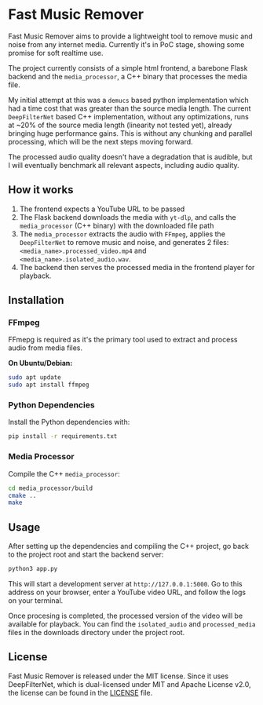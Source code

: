 # Fast Music Remover

Fast Music Remover aims to provide a lightweight tool to remove music and noise from any internet media. Currently it's in PoC stage, showing some promise for soft realtime use. 

The project currently consists of a simple html frontend, a barebone Flask backend and the `media_processor`, a C++ binary that processes the media file. 

My initial attempt at this was a `demucs` based python implementation which had a time cost that was greater than the source media length. The current `DeepFilterNet` based C++ implementation, without any optimizations, runs at ~20% of the source media length (linearity not tested yet), already bringing huge performance gains. This is without any chunking and parallel processing, which will be the next steps moving forward.

The processed audio quality doesn't have a degradation that is audible, but I will eventually benchmark all relevant aspects, including audio quality. 

## How it works

1) The frontend expects a YouTube URL to be passed
2) The Flask backend downloads the media with `yt-dlp`, and calls the `media_processor` (C++ binary) with the downloaded file path
3) The `media_processor` extracts the audio with `FFmpeg`, applies the `DeepFilterNet` to remove music and noise, and generates 2 files: `<media_name>.processed_video.mp4` and `<media_name>.isolated_audio.wav`.
4) The backend then serves the processed media in the frontend player for playback. 

## Installation

### FFmpeg

FFmepg is required as it's the primary tool used to extract and process audio from media files. 

**On Ubuntu/Debian:**
```sh
sudo apt update
sudo apt install ffmpeg
```

### Python Dependencies

Install the Python dependencies with:
```sh
pip install -r requirements.txt
```

### Media Processor

Compile the C++ `media_processor`:
```sh
cd media_processor/build
cmake ..
make
```

## Usage

After setting up the dependencies and compiling the C++ project, go back to the project root and start the backend server:
```sh
python3 app.py 
```

This will start a development server at `http://127.0.0.1:5000`. Go to this address on your browser, enter a YouTube video URL, and follow the logs on your terminal. 

Once procesing is completed, the processed version of the video will be available for playback. You can find the `isolated_audio` and `processed_media` files in the downloads directory under the project root.


## License

Fast Music Remover is released under the MIT license. Since it uses DeepFilterNet, which is dual-licensed under MIT and Apache License v2.0, the license can be found in the [LICENSE](LICENSE) file.
